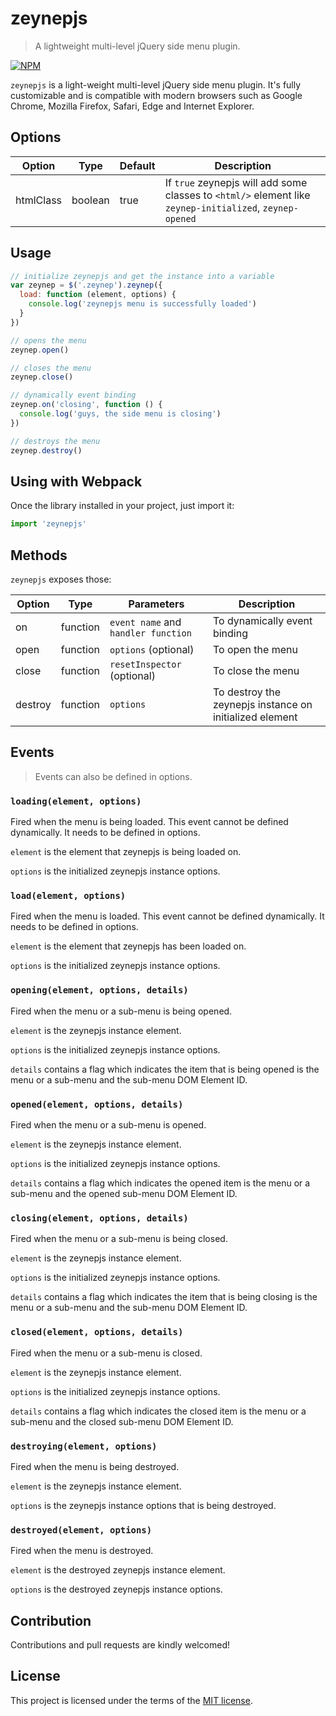 # zeynepjs
> A lightweight multi-level jQuery side menu plugin.

[![NPM](https://nodei.co/npm/zeynepjs.png)](https://nodei.co/npm/zeynepjs/)

`zeynepjs` is a light-weight multi-level jQuery side menu plugin. It's fully customizable and is compatible with modern browsers such as Google Chrome, Mozilla Firefox, Safari, Edge and Internet Explorer.

## Options

| Option            | Type     | Default | Description  |
| ---               | ---      | ---     | ---          |
| htmlClass         | boolean  | true    | If `true` zeynepjs will add some classes to `<html/>` element like `zeynep-initialized`, `zeynep-opened` |

## Usage

```js
// initialize zeynepjs and get the instance into a variable
var zeynep = $('.zeynep').zeynep({
  load: function (element, options) {
    console.log('zeynepjs menu is successfully loaded')
  }
})

// opens the menu
zeynep.open()

// closes the menu
zeynep.close()

// dynamically event binding
zeynep.on('closing', function () {
  console.log('guys, the side menu is closing')
})

// destroys the menu
zeynep.destroy()
```

## Using with Webpack
Once the library installed in your project, just import it:

```js
import 'zeynepjs'
```

## Methods

`zeynepjs` exposes those:

| Option            | Type     | Parameters                          | Description                                             |
| ---               | ---      | ---                                 | ---                                                     |
| on                | function | `event name` and `handler function` | To dynamically event binding                            |
| open              | function | `options` (optional)                | To open the menu                                        |
| close             | function | `resetInspector` (optional)         | To close the menu                                       |
| destroy           | function | `options`                           | To destroy the zeynepjs instance on initialized element |

## Events

> Events can also be defined in options.

### `loading(element, options)`

Fired when the menu is being loaded. This event cannot be defined dynamically. It needs to be defined in options.

`element` is the element that zeynepjs is being loaded on.

`options` is the initialized zeynepjs instance options.

### `load(element, options)`

Fired when the menu is loaded. This event cannot be defined dynamically. It needs to be defined in options.

`element` is the element that zeynepjs has been loaded on.

`options` is the initialized zeynepjs instance options.

### `opening(element, options, details)`

Fired when the menu or a sub-menu is being opened.

`element` is the zeynepjs instance element.

`options` is the initialized zeynepjs instance options.

`details` contains a flag which indicates the item that is being opened is the menu or a sub-menu and the sub-menu DOM Element ID.

### `opened(element, options, details)`

Fired when the menu or a sub-menu is opened.

`element` is the zeynepjs instance element.

`options` is the initialized zeynepjs instance options.

`details` contains a flag which indicates the opened item is the menu or a sub-menu and the opened sub-menu DOM Element ID.

### `closing(element, options, details)`

Fired when the menu or a sub-menu is being closed.

`element` is the zeynepjs instance element.

`options` is the initialized zeynepjs instance options.

`details` contains a flag which indicates the item that is being closing is the menu or a sub-menu and the sub-menu DOM Element ID.

### `closed(element, options, details)`

Fired when the menu or a sub-menu is closed.

`element` is the zeynepjs instance element.

`options` is the initialized zeynepjs instance options.

`details` contains a flag which indicates the closed item is the menu or a sub-menu and the closed sub-menu DOM Element ID.

### `destroying(element, options)`

Fired when the menu is being destroyed.

`element` is the zeynepjs instance element.

`options` is the zeynepjs instance options that is being destroyed.

### `destroyed(element, options)`

Fired when the menu is destroyed.

`element` is the destroyed zeynepjs instance element.

`options` is the destroyed zeynepjs instance options.

## Contribution
Contributions and pull requests are kindly welcomed!

## License
This project is licensed under the terms of the [MIT license](https://github.com/hsynlms/zeynepjs/blob/master/LICENSE).
